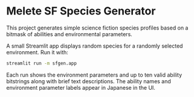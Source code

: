 # Melete SF Species Generator

This project generates simple science fiction species profiles based on a
bitmask of abilities and environmental parameters.

A small Streamlit app displays random species for a randomly selected
environment. Run it with:

```bash
streamlit run -m sfgen.app
```

Each run shows the environment parameters and up to ten valid ability
bitstrings along with brief text descriptions.
The ability names and environment parameter labels appear in Japanese in the UI.
